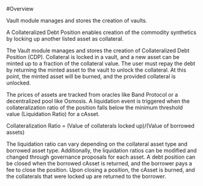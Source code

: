 #Overview

Vault module manages and stores the creation of vaults. 

A Collateralized Debt Position enables creation of the commodity synthetics by locking up another listed asset as collateral.

The Vault module manages and stores the creation of Collateralized Debt Position (CDP). Collateral is locked in a vault, and a new asset can be minted up to a fraction of the collateral value. The user must repay the debt by returning the minted asset to the vault to unlock the collateral. At this point, the minted asset will be burned, and the provided collateral is unlocked. 

The prices of assets are tracked from oracles like Band Protocol or a decentralized pool like Osmosis. A liquidation event is triggered when the collateralization ratio of the position falls below the minimum threshold value (Liquidation Ratio) for a cAsset.

Collateralization Ratio = (Value of collaterals locked up)/(Value of borrowed assets)

The liquidation ratio can vary depending on the collateral asset type and borrowed asset type. Additionally, the liquidation ratios can be modified and changed through governance proposals for each asset. A debt position can be closed when the borrowed cAsset is returned, and the borrower pays a fee to close the position. Upon closing a position, the cAsset is burned, and the collaterals that were locked up are returned to the borrower.
